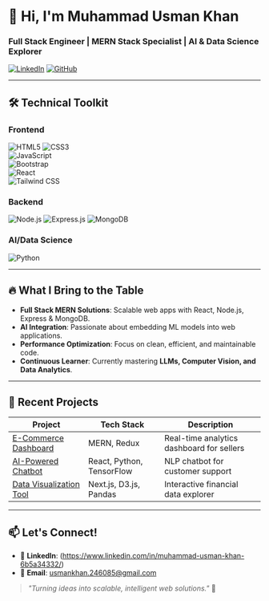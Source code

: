 # 👋 Hi, I'm Muhammad Usman Khan 

### **Full Stack Engineer** | **MERN Stack Specialist** | **AI & Data Science Explorer**
[![LinkedIn](https://img.shields.io/badge/LinkedIn-0077B5?style=for-the-badge&logo=linkedin&logoColor=white)](https://www.linkedin.com/in/muhammad-usman-khan-6b5a34332/)
[![GitHub](https://img.shields.io/badge/GitHub-100000?style=for-the-badge&logo=github&logoColor=white)](https://github.com/MuhammadUsmanKhanFS)


---

## 🛠️ **Technical Toolkit**
### **Frontend**
![HTML5](https://img.shields.io/badge/HTML5-E34F26?style=for-the-badge&logo=html5&logoColor=white)
![CSS3](https://img.shields.io/badge/CSS3-1572B6?style=for-the-badge&logo=css3&logoColor=white)  
![JavaScript](https://img.shields.io/badge/JavaScript-F7DF1E?style=for-the-badge&logo=javascript&logoColor=black)  
![Bootstrap](https://img.shields.io/badge/Bootstrap-7952B3?style=for-the-badge&logo=bootstrap&logoColor=white)  
![React](https://img.shields.io/badge/React-20232A?style=for-the-badge&logo=react&logoColor=61DAFB)  
![Tailwind CSS](https://img.shields.io/badge/Tailwind_CSS-38B2AC?style=for-the-badge&logo=tailwind-css&logoColor=white)  

### **Backend**
![Node.js](https://img.shields.io/badge/Node.js-339933?style=for-the-badge&logo=nodedotjs&logoColor=white)
![Express.js](https://img.shields.io/badge/Express.js-000000?style=for-the-badge&logo=express&logoColor=white)
![MongoDB](https://img.shields.io/badge/MongoDB-4EA94B?style=for-the-badge&logo=mongodb&logoColor=white)

### **AI/Data Science**
![Python](https://img.shields.io/badge/Python-3776AB?style=for-the-badge&logo=python&logoColor=white)

---

## 🔥 **What I Bring to the Table**
- **Full Stack MERN Solutions**: Scalable web apps with React, Node.js, Express & MongoDB.
- **AI Integration**: Passionate about embedding ML models into web applications.
- **Performance Optimization**: Focus on clean, efficient, and maintainable code.
- **Continuous Learner**: Currently mastering **LLMs, Computer Vision, and Data Analytics**.

---

## 🚀 **Recent Projects**
| Project | Tech Stack | Description |
|---------|------------|-------------|
| [E-Commerce Dashboard](/) | MERN, Redux | Real-time analytics dashboard for sellers |
| [AI-Powered Chatbot](/) | React, Python, TensorFlow | NLP chatbot for customer support |
| [Data Visualization Tool](/) | Next.js, D3.js, Pandas | Interactive financial data explorer |

---

## 📫 **Let's Connect!**
- 💼 **LinkedIn**: (https://www.linkedin.com/in/muhammad-usman-khan-6b5a34332/)
- 📧 **Email**: usmankhan.246085@gmail.com

> *"Turning ideas into scalable, intelligent web solutions."* 🌟
